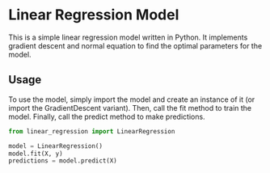 # Linear Regression Model

This is a simple linear regression model written in Python. It implements gradient descent and normal equation to find the optimal parameters for the model.

## Usage

To use the model, simply import the model and create an instance of it (or import the GradientDescent variant). Then, call the fit method to train the model. Finally, call the predict method to make predictions.

```python
from linear_regression import LinearRegression

model = LinearRegression()
model.fit(X, y)
predictions = model.predict(X)
```
